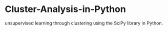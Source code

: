 # Cluster-Analysis-in-Python
unsupervised learning through clustering using the SciPy library in Python.
